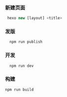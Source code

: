 ### 新建页面
```js
 hexo new [layout] <title>
 ```
### 发版

```js
  npm run publish
```
###  开发
```js
  npm run dev
```
### 构建

```js
npm run build
```